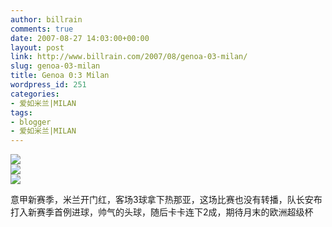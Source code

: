 ```yaml
---
author: billrain
comments: true
date: 2007-08-27 14:03:00+00:00
layout: post
link: http://www.billrain.com/2007/08/genoa-03-milan/
slug: genoa-03-milan
title: Genoa 0:3 Milan
wordpress_id: 251
categories:
- 爱如米兰|MILAN
tags:
- blogger
- 爱如米兰|MILAN
---
```


[![](http://bp0.blogger.com/_lAHIYwHGO4A/Rtgqvry46FI/AAAAAAAAB9A/EW6IyPd6SPw/s400/U2030P6T12D3130024F44DT20070826225827.jpg)](http://bp0.blogger.com/_lAHIYwHGO4A/Rtgqvry46FI/AAAAAAAAB9A/EW6IyPd6SPw/s1600-h/U2030P6T12D3130024F44DT20070826225827.jpg)  
[![](http://bp1.blogger.com/_lAHIYwHGO4A/RtgqR7y46DI/AAAAAAAAB8w/cnUQm2ScYf4/s400/U2030P6T12D3129975F44DT20070826223454.jpg)](http://bp1.blogger.com/_lAHIYwHGO4A/RtgqR7y46DI/AAAAAAAAB8w/cnUQm2ScYf4/s1600-h/U2030P6T12D3129975F44DT20070826223454.jpg)  
[![](http://bp2.blogger.com/_lAHIYwHGO4A/RtgqSLy46EI/AAAAAAAAB84/ChiHV1x3qhI/s400/U2030P6T12D3129977F44DT20070826223606.jpg)](http://bp2.blogger.com/_lAHIYwHGO4A/RtgqSLy46EI/AAAAAAAAB84/ChiHV1x3qhI/s1600-h/U2030P6T12D3129977F44DT20070826223606.jpg)  


意甲新赛季，米兰开门红，客场3球拿下热那亚，这场比赛也没有转播，队长安布打入新赛季首例进球，帅气的头球，随后卡卡连下2成，期待月末的欧洲超级杯  

